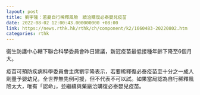 ```yaml
---
layout: post
title: 劉宇隆：若憂自行稀釋風險　續洽購復必泰嬰兒疫苗
date: 2022-08-02 12:00:43.000000000 +08:00
link: https://news.rthk.hk/rthk/ch/component/k2/1660483-20220802.htm
categories: rthk
---
```


衞生防護中心轄下聯合科學委員會昨日建議，新冠疫苗最低接種年齡下降至6個月大。

疫苗可預防疾病科學委員會主席劉宇隆表示，若要稀釋復必泰疫苗至十分之一成人劑量予嬰幼兒，全世界無先例可援，但不代表不可以試。如果當局認為自行稀釋風險太大，唯有「認命」，並繼續與藥廠洽購復必泰嬰兒疫苗。
